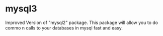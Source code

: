 # mysql3
Improved Version of "mysql2" package. This package will allow you to do commo n calls to your databases in mysql fast and easy.
